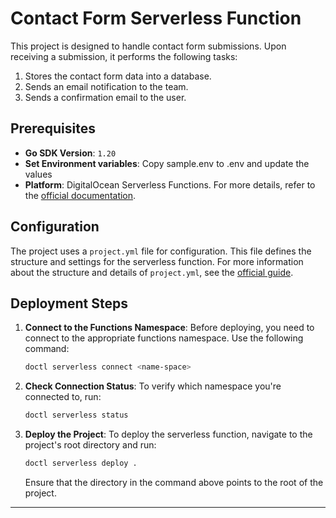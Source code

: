# Contact Form Serverless Function

This project is designed to handle contact form submissions. Upon receiving a submission, it performs the following tasks:

1. Stores the contact form data into a database.
2. Sends an email notification to the team.
3. Sends a confirmation email to the user.

## Prerequisites

- **Go SDK Version**: `1.20`
- **Set Environment variables**: Copy sample.env to .env and update the values 
- **Platform**: DigitalOcean Serverless Functions. For more details, refer to the [official documentation](https://docs.digitalocean.com/reference/doctl/reference/serverless/).

## Configuration

The project uses a `project.yml` file for configuration. This file defines the structure and settings for the serverless function. For more information about the structure and details of `project.yml`, see the [official guide](https://docs.digitalocean.com/products/functions/reference/project-configuration/).

## Deployment Steps

1. **Connect to the Functions Namespace**: Before deploying, you need to connect to the appropriate functions namespace. Use the following command:
   ```bash
   doctl serverless connect <name-space>
   ```

2. **Check Connection Status**: To verify which namespace you're connected to, run:
   ```bash
   doctl serverless status
   ```

3. **Deploy the Project**: To deploy the serverless function, navigate to the project's root directory and run:
   ```bash
   doctl serverless deploy .
   ```
   Ensure that the directory in the command above points to the root of the project.

---

